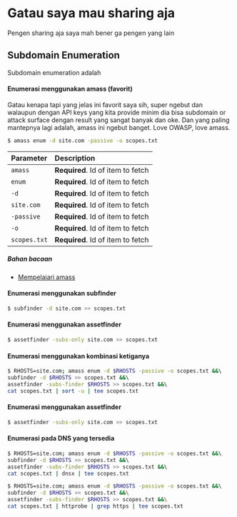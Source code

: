 # Gatau saya mau sharing aja
Pengen sharing aja saya mah bener ga pengen yang lain

## Subdomain Enumeration
Subdomain enumeration adalah

#### Enumerasi menggunakan amass (favorit)
Gatau kenapa tapi yang jelas ini favorit saya sih, super ngebut dan walaupun dengan API keys yang kita provide minim dia bisa subdomain or attack surface dengan result yang sangat banyak dan oke. Dan yang paling mantepnya lagi adalah, amass ini ngebut banget. Love OWASP, love amass.

```bash
$ amass enum -d site.com -passive -o scopes.txt
```

| Parameter | Description                       |
| :-------- | :-------------------------------- |
| `amass`      | **Required**. Id of item to fetch |
| `enum`      | **Required**. Id of item to fetch |
| `-d`      | **Required**. Id of item to fetch |
| `site.com`      | **Required**. Id of item to fetch |
| `-passive`      | **Required**. Id of item to fetch |
| `-o`      | **Required**. Id of item to fetch |
| `scopes.txt`      | **Required**. Id of item to fetch |

##### Bahan bacaan
 - [Mempelajari amass](https://github.com/owasp-amass/amass)

#### Enumerasi menggunakan subfinder
```bash
$ subfinder -d site.com >> scopes.txt
```

#### Enumerasi menggunakan assetfinder
```bash
$ assetfinder -subs-only site.com >> scopes.txt
```

#### Enumerasi menggunakan kombinasi ketiganya
```bash
$ RHOSTS=site.com; amass enum -d $RHOSTS -passive -o scopes.txt &&\ 
subfinder -d $RHOSTS >> scopes.txt &&\ 
assetfinder -subs-finder $RHOSTS >> scopes.txt &&\ 
cat scopes.txt | sort -u | tee scopes.txt
```

#### Enumerasi menggunakan assetfinder
```bash
$ assetfinder -subs-only site.com >> scopes.txt
```

#### Enumerasi pada DNS yang tersedia
```bash
$ RHOSTS=site.com; amass enum -d $RHOSTS -passive -o scopes.txt &&\ 
subfinder -d $RHOSTS >> scopes.txt &&\ 
assetfinder -subs-finder $RHOSTS >> scopes.txt &&\ 
cat scopes.txt | dnsx | tee scopes.txt
```
```bash
$ RHOSTS=site.com; amass enum -d $RHOSTS -passive -o scopes.txt &&\ 
subfinder -d $RHOSTS >> scopes.txt &&\
assetfinder -subs-finder $RHOSTS >> scopes.txt &&\
cat scopes.txt | httprobe | grep https | tee scopes.txt
```
